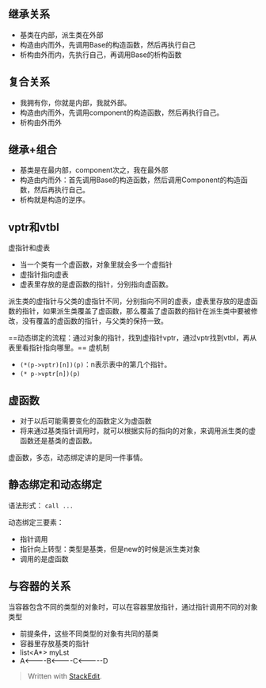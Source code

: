 ## 继承关系
- 基类在内部，派生类在外部
- 构造由内而外，先调用Base的构造函数，然后再执行自己
- 析构由外而内，先执行自己，再调用Base的析构函数
## 复合关系
- 我拥有你，你就是内部，我就外部。
- 构造由内而外，先调用component的构造函数，然后再执行自己。
- 析构由外而外
## 继承+组合
- 基类是在最内部，component次之，我在最外部
- 构造由内而外：首先调用Base的构造函数，然后调用Component的构造函数，然后再执行自己。
- 析构就是构造的逆序。
## vptr和vtbl
虚指针和虚表
- 当一个类有一个虚函数，对象里就会多一个虚指针
- 虚指针指向虚表
- 虚表里存放的是虚函数的指针，分别指向虚函数。

派生类的虚指针与父类的虚指针不同，分别指向不同的虚表，虚表里存放的是虚函数的指针，如果派生类覆盖了虚函数，那么覆盖了虚函数的指针在派生类中要被修改，没有覆盖的虚函数的指针，与父类的保持一致。

==动态绑定的流程：通过对象的指针，找到虚指针vptr，通过vptr找到vtbl，再从表里看指针指向哪里。==
虚机制
- `(*(p->vptr)[n])(p)`：n表示表中的第几个指针。
- `(* p->vptr[n])(p)`
## 虚函数
- 对于以后可能需要变化的函数定义为虚函数
- 将来通过基类指针调用时，就可以根据实际的指向的对象，来调用派生类的虚函数还是基类的虚函数。

虚函数，多态，动态绑定讲的是同一件事情。
## 静态绑定和动态绑定
语法形式：
`call ...`

动态绑定三要素：
- 指针调用
- 指针向上转型：类型是基类，但是new的时候是派生类对象
- 调用的是虚函数
## 与容器的关系
当容器包含不同的类型的对象时，可以在容器里放指针，通过指针调用不同的对象类型
- 前提条件，这些不同类型的对象有共同的基类
- 容器里存放基类的指针
- list<A*> myLst
- A<----B<----C<-----D
> Written with [StackEdit](https://stackedit.io/).
<!--stackedit_data:
eyJoaXN0b3J5IjpbLTQ3MzQxNTk0NSwtMTkyMTMwMzk4NSw0Mj
E2NDgwNjEsMTI1MTU5MDI4Miw3NDE4MDAyNjRdfQ==
-->